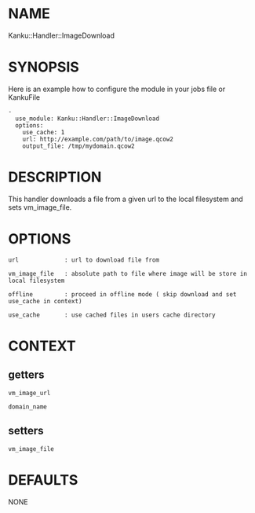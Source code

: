 # NAME

Kanku::Handler::ImageDownload

# SYNOPSIS

Here is an example how to configure the module in your jobs file or KankuFile

    -
      use_module: Kanku::Handler::ImageDownload
      options:
        use_cache: 1
        url: http://example.com/path/to/image.qcow2
        output_file: /tmp/mydomain.qcow2

# DESCRIPTION

This handler downloads a file from a given url to the local filesystem and sets vm\_image\_file.

# OPTIONS

    url             : url to download file from

    vm_image_file   : absolute path to file where image will be store in local filesystem

    offline         : proceed in offline mode ( skip download and set use_cache in context)

    use_cache       : use cached files in users cache directory

# CONTEXT

## getters

    vm_image_url

    domain_name

## setters

    vm_image_file

# DEFAULTS

NONE
